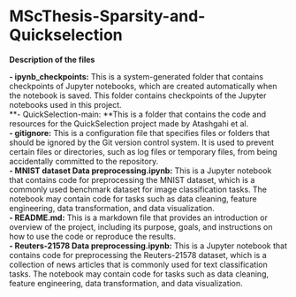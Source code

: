 # MScThesis-Sparsity-and-Quickselection


**Description of the files**

**- ipynb_checkpoints:** This is a system-generated folder that contains checkpoints of Jupyter notebooks, which are created automatically when the notebook is saved. This folder contains checkpoints of the Jupyter notebooks used in this project.	
**- QuickSelection-main: **This is a folder that contains the code and resources for the QuickSelection project made by Atashgahi et al.	
**- gitignore:** This is a configuration file that specifies files or folders that should be ignored by the Git version control system. It is used to prevent certain files or directories, such as log files or temporary files, from being accidentally committed to the repository.		
**- MNIST dataset Data preprocessing.ipynb:** This is a Jupyter notebook that contains code for preprocessing the MNIST dataset, which is a commonly used benchmark dataset for image classification tasks. The notebook may contain code for tasks such as data cleaning, feature engineering, data transformation, and data visualization.	
**- README.md:** This is a markdown file that provides an introduction or overview of the project, including its purpose, goals, and instructions on how to use the code or reproduce the results.	
**- Reuters-21578 Data preprocessing.ipynb:** This is a Jupyter notebook that contains code for preprocessing the Reuters-21578 dataset, which is a collection of news articles that is commonly used for text classification tasks. The notebook may contain code for tasks such as data cleaning, feature engineering, data transformation, and data visualization.	
